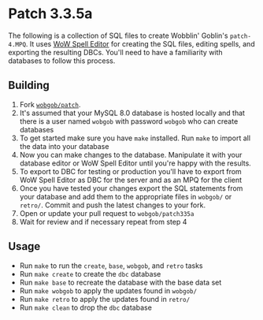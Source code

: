 # Patch 3.3.5a
The following is a collection of SQL files to create Wobblin' Goblin's `patch-4.MPQ`. It uses [WoW Spell Editor](https://github.com/stoneharry/WoW-Spell-Editor) for creating the SQL files, editing spells, and exporting the resulting DBCs. You'll need to have a familiarity with databases to follow this process.

## Building
1. Fork [`wobgob/patch`](https://github.com/wobgob/patch).
2. It's assumed that your MySQL 8.0 database is hosted locally and that there is a user named `wobgob` with password `wobgob` who can create databases
3. To get started make sure you have `make` installed. Run `make` to import all the data into your database
4. Now you can make changes to the database. Manipulate it with your database editor or WoW Spell Editor until you're happy with the results.
5. To export to DBC for testing or production you'll have to export from WoW Spell Editor as DBC for the server and as an MPQ for the client
6. Once you have tested your changes export the SQL statements from your database and add them to the appropriate files in `wobgob/` or `retro/`. Commit and push the latest changes to your fork.
7. Open or update your pull request to `wobgob/patch335a`
8. Wait for review and if necessary repeat from step 4

## Usage
* Run `make` to run the `create`, `base`, `wobgob`, and `retro` tasks
* Run `make create` to create the `dbc` database
* Run `make base` to recreate the database with the base data set
* Run `make wobgob` to apply the updates found in `wobgob/`
* Run `make retro` to apply the updates found in `retro/`
* Run `make clean` to drop the `dbc` database
